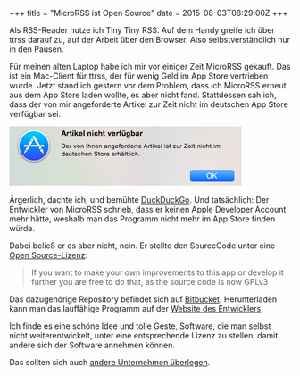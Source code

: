 +++
title = "MicroRSS ist Open Source"
date = 2015-08-03T08:29:00Z
+++

Als RSS-Reader nutze ich Tiny Tiny RSS. Auf dem Handy greife ich über ttrss darauf zu, auf der Arbeit über den Browser. Also selbstverständlich nur in den Pausen.

Für meinen alten Laptop habe ich mir vor einiger Zeit MicroRSS gekauft. Das ist ein Mac-Client für ttrss, der für wenig Geld im App Store vertrieben wurde. Jetzt stand ich gestern vor dem Problem, dass ich MicroRSS erneut aus dem App Store laden wollte, es aber nicht fand. Stattdessen sah ich, dass der von mir angeforderte Artikel zur Zeit nicht im deutschen App Store verfügbar sei.

![Blablabla. Nicht im App Store?](/img/IMG_98.png)

Ärgerlich, dachte ich, und bemühte [DuckDuckGo](https://duckduckgo.com/?q=microrss+ttrss&t=osx). Und tatsächlich: Der Entwickler von MicroRSS schrieb, dass er keinen Apple Developer Account mehr hätte, weshalb man das Programm nicht mehr im App Store finden würde.

Dabei beließ er es aber nicht, nein. Er stellte den SourceCode unter eine [Open Source-Lizenz](http://opensource.org/licenses/gpl-3.0.html):

> If you want to make your own improvements to this app or develop it further you are free to do that, as the source code is now GPLv3

Das dazugehörige Repository befindet sich auf [Bitbucket](https://bitbucket.org/ankalagon/microrss). Herunterladen kann man das lauffähige Programm auf der [Website des Entwicklers](http://mobilegb.eu/micro-rss).

Ich finde es eine schöne Idee und tolle Geste, Software, die man selbst nicht weiterentwickelt, unter eine entsprechende Lizenz zu stellen, damit andere sich der Software annehmen können.

Das sollten sich auch [andere Unternehmen überlegen](https://bullenscheisse.de/2014/alte-geraete/).
